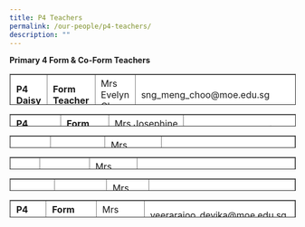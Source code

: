 ```yaml
---
title: P4 Teachers
permalink: /our-people/p4-teachers/
description: ""
---
```

**Primary 4 Form & Co-Form Teachers**

<table border="1" style="box-sizing: inherit; border-collapse: collapse; border-spacing: 0px; max-width: 100%; height: 53px; width: 792.225px;"><tbody style="box-sizing: inherit;"><tr style="box-sizing: inherit; background: rgb(255, 255, 255);"><td style="box-sizing: inherit; padding: 5px 10px; width: 118.963px;"><strong style="box-sizing: inherit; font-weight: bold;">P4 Daisy</strong></td><td style="box-sizing: inherit; padding: 5px 10px; width: 148.65px;"><strong style="box-sizing: inherit; font-weight: bold;">Form Teacher</strong></td><td style="box-sizing: inherit; padding: 5px 10px; width: 197.475px;">Mrs Evelyn Chee</td><td style="box-sizing: inherit; padding: 5px 10px; width: 326.138px;">sng_meng_choo@moe.edu.sg</td></tr><tr style="box-sizing: inherit; background: rgb(230, 230, 230);"><td style="box-sizing: inherit; padding: 5px 10px; width: 118.963px;">&nbsp;</td><td style="box-sizing: inherit; padding: 5px 10px; width: 148.65px;"><strong style="box-sizing: inherit; font-weight: bold;">C</strong><strong style="box-sizing: inherit; font-weight: bold;">o-Form Teacher</strong></td><td style="box-sizing: inherit; padding: 5px 10px; width: 197.475px;">Mr Gary Khoo&nbsp;</td><td style="box-sizing: inherit; padding: 5px 10px; width: 326.138px;">khoo_wei_hong_gary@moe.edu.sg</td></tr></tbody></table>

<table border="1" style="box-sizing: inherit; border-collapse: collapse; border-spacing: 0px; max-width: 100%; height: 20px; width: 792.225px;"><tbody style="box-sizing: inherit;"><tr style="box-sizing: inherit; background: rgb(255, 255, 255); height: 23px;"><td style="box-sizing: inherit; padding: 5px 10px; width: 118.85px; height: 23px;"><strong style="box-sizing: inherit; font-weight: bold;">P4 Hibiscus</strong></td><td style="box-sizing: inherit; padding: 5px 10px; width: 146.762px; height: 23px;"><strong style="box-sizing: inherit; font-weight: bold;">Form Teacher</strong></td><td style="box-sizing: inherit; padding: 5px 10px; width: 198.288px; height: 23px;">Mrs&nbsp;Josephine Chia</td><td style="box-sizing: inherit; padding: 5px 10px; width: 327.325px; height: 23px;">teow_meng_choo_josephine@moe.edu.sg</td></tr><tr style="box-sizing: inherit; background: rgb(230, 230, 230); height: 6.16899px;"><td style="box-sizing: inherit; padding: 5px 10px; width: 118.85px; height: 6.16899px;">&nbsp;</td><td style="box-sizing: inherit; padding: 5px 10px; width: 146.762px; height: 6.16899px;"><strong style="box-sizing: inherit; font-weight: bold;">Co-Form Teacher</strong></td><td style="box-sizing: inherit; padding: 5px 10px; width: 198.288px; height: 6.16899px;">Ms Nur Linda</td><td style="box-sizing: inherit; padding: 5px 10px; width: 327.325px; height: 6.16899px;">nur_linda_halek@moe.edu.sg</td></tr></tbody></table>

<table border="1" style="box-sizing: inherit; border-collapse: collapse; border-spacing: 0px; max-width: 100%; height: 20px; width: 792.225px;"><tbody style="box-sizing: inherit;"><tr style="box-sizing: inherit; background: rgb(255, 255, 255); height: 23px;"><td style="box-sizing: inherit; padding: 5px 10px; width: 117.088px; height: 23px;"><strong style="box-sizing: inherit; font-weight: bold;">P4 Ixora</strong></td><td style="box-sizing: inherit; padding: 5px 10px; width: 145.175px; height: 23px;"><strong style="box-sizing: inherit; font-weight: bold;">Form Teacher</strong></td><td style="box-sizing: inherit; padding: 5px 10px; width: 200.325px; height: 23px;">Mrs Cherlyn Chua</td><td style="box-sizing: inherit; padding: 5px 10px; width: 328.638px; height: 23px;">cherlyn_koh@moe.edu.sg</td></tr><tr style="box-sizing: inherit; background: rgb(230, 230, 230); height: 6.16899px;"><td style="box-sizing: inherit; padding: 5px 10px; width: 117.088px; height: 6.16899px;">&nbsp;</td><td style="box-sizing: inherit; padding: 5px 10px; width: 145.175px; height: 6.16899px;"><strong style="box-sizing: inherit; font-weight: bold;">Co-Form Teacher</strong></td><td style="box-sizing: inherit; padding: 5px 10px; width: 200.325px; height: 6.16899px;">Mdm Helen Pai</td><td style="box-sizing: inherit; padding: 5px 10px; width: 328.638px; height: 6.16899px;">pai_hung@moe.edu.sg</td></tr></tbody></table>

<table border="1" style="box-sizing: inherit; border-collapse: collapse; border-spacing: 0px; max-width: 100%; height: 20px; width: 792.225px;"><tbody style="box-sizing: inherit;"><tr style="box-sizing: inherit; background: rgb(255, 255, 255); height: 23px;"><td style="box-sizing: inherit; padding: 5px 10px; width: 114.575px; height: 23px;"><strong style="box-sizing: inherit; font-weight: bold;">P4 Lily</strong></td><td style="box-sizing: inherit; padding: 5px 10px; width: 146.4px; height: 23px;"><strong style="box-sizing: inherit; font-weight: bold;">Form Teacher</strong></td><td style="box-sizing: inherit; padding: 5px 10px; width: 200.3px; height: 23px;">Mrs Joanne Teo</td><td style="box-sizing: inherit; padding: 5px 10px; width: 329.95px; height: 23px;">ong_shuyi_joanne@moe.edu.sg</td></tr><tr style="box-sizing: inherit; background: rgb(230, 230, 230); height: 6.16899px;"><td style="box-sizing: inherit; padding: 5px 10px; width: 114.575px; height: 6.16899px;">&nbsp;</td><td style="box-sizing: inherit; padding: 5px 10px; width: 146.4px; height: 6.16899px;"><strong style="box-sizing: inherit; font-weight: bold;">Co-Form Teacher</strong></td><td style="box-sizing: inherit; padding: 5px 10px; width: 200.3px; height: 6.16899px;">Ms Christie Ng</td><td style="box-sizing: inherit; padding: 5px 10px; width: 329.95px; height: 6.16899px;">christie_ng_cai_wen@moe.edu.sg</td></tr></tbody></table>

<table border="1" style="box-sizing: inherit; border-collapse: collapse; border-spacing: 0px; max-width: 100%; height: 20px; width: 792.225px;"><tbody style="box-sizing: inherit;"><tr style="box-sizing: inherit; background: rgb(255, 255, 255); height: 23px;"><td style="box-sizing: inherit; padding: 5px 10px; width: 113.812px; height: 23px;"><strong style="box-sizing: inherit; font-weight: bold;">P4 Orchid</strong></td><td style="box-sizing: inherit; padding: 5px 10px; width: 147.375px; height: 23px;"><strong style="box-sizing: inherit; font-weight: bold;">Form Teacher</strong></td><td style="box-sizing: inherit; padding: 5px 10px; width: 201.238px; height: 23px;">Mrs Lim Siew Choo</td><td style="box-sizing: inherit; padding: 5px 10px; width: 328.8px; height: 23px;">heng_siew_choo@moe.edu.sg</td></tr><tr style="box-sizing: inherit; background: rgb(230, 230, 230); height: 6.16899px;"><td style="box-sizing: inherit; padding: 5px 10px; width: 113.812px; height: 6.16899px;">&nbsp;</td><td style="box-sizing: inherit; padding: 5px 10px; width: 147.375px; height: 6.16899px;"><strong style="box-sizing: inherit; font-weight: bold;">Co-Form Teacher</strong></td><td style="box-sizing: inherit; padding: 5px 10px; width: 201.238px; height: 6.16899px;">Miss Quek Xing Yi</td><td style="box-sizing: inherit; padding: 5px 10px; width: 328.8px; height: 6.16899px;">quek_xing_yi@moe.edu.sg</td></tr></tbody></table>

<table border="1" style="box-sizing: inherit; border-collapse: collapse; border-spacing: 0px; max-width: 100%; height: 29px; width: 792.225px;"><tbody style="box-sizing: inherit;"><tr style="box-sizing: inherit; background: rgb(255, 255, 255); height: 23px;"><td style="box-sizing: inherit; padding: 5px 10px; width: 112.162px; height: 23px;"><strong style="box-sizing: inherit; font-weight: bold;">P4 Rose</strong></td><td style="box-sizing: inherit; padding: 5px 10px; width: 146.9px; height: 23px;"><strong style="box-sizing: inherit; font-weight: bold;">Form Teacher</strong></td><td style="box-sizing: inherit; padding: 5px 10px; width: 202.075px; height: 23px;">Mrs Veera</td><td style="box-sizing: inherit; padding: 5px 10px; width: 330.087px; height: 23px;">veerarajoo_devika@moe.edu.sg</td></tr><tr style="box-sizing: inherit; background: rgb(230, 230, 230); height: 6.16899px;"><td style="box-sizing: inherit; padding: 5px 10px; width: 112.162px; height: 6px;">&nbsp;</td><td style="box-sizing: inherit; padding: 5px 10px; width: 146.9px; height: 6px;"><strong style="box-sizing: inherit; font-weight: bold;">Co-Form Teacher</strong></td><td style="box-sizing: inherit; padding: 5px 10px; width: 202.075px; height: 6px;">Mdm Virginia Koh</td><td style="box-sizing: inherit; padding: 5px 10px; width: 330.087px; height: 6px;">koh_wah_mui@moe.edu.sg</td></tr></tbody></table>